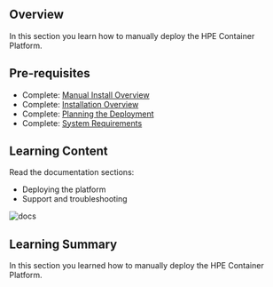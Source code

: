## Overview

In this section you learn how to manually deploy the HPE Container Platform.

## Pre-requisites

- Complete: [Manual Install Overview](../README.md#product-overview)
- Complete: [Installation Overview](./HCP_Administration/manual_install_overview.md)
- Complete: [Planning the Deployment](./HCP_Administration/manual_install_planning_the_deployment.md)
- Complete: [System Requirements](./HCP_Administration/manual_install_system_requirements.md)

## Learning Content

Read the documentation sections:

- Deploying the platform
- Support and troubleshooting

![docs](./manual_install_planning_the_deployment/docs_menu.png)

## Learning Summary

In this section you learned how to manually deploy the HPE Container Platform.

